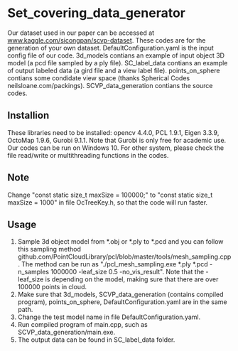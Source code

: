 # Set_covering_data_generator
Our dataset used in our paper can be accessed at www.kaggle.com/sicongpan/scvp-dataset.
These codes are for the generation of your own dataset.
DefaultConfiguration.yaml is the input config file of our code.
3d_models contians an example of input object 3D model (a pcd file sampled by a ply file).
SC_label_data contians an example of output labeled data (a gird file and a view label file).
points_on_sphere contians some condidate view space (thanks Spherical Codes neilsloane.com/packings).
SCVP_data_generation contians the source codes.
## Installion
These libraries need to be installed: opencv 4.4.0, PCL 1.9.1, Eigen 3.3.9, OctoMap 1.9.6, Gurobi 9.1.1.
Note that Gurobi is only free for academic use.
Our codes can be run on Windows 10. For other system, please check the file read/write or multithreading functions in the codes.
## Note
Change "const static size_t maxSize = 100000;" to "const static size_t maxSize = 1000" in file OcTreeKey.h, so that the code will run faster.
## Usage
1. Sample 3d object model from *.obj or *.ply to *.pcd and you can follow this sampling method github.com/PointCloudLibrary/pcl/blob/master/tools/mesh_sampling.cpp. The method can be run as "./pcl_mesh_sampling.exe *.ply *.pcd -n_samples 1000000 -leaf_size 0.5 -no_vis_result". Note that the -leaf_size is depending on the model, making sure that there are over 100000 points in cloud.
2. Make sure that 3d_models, SCVP_data_generation (contains compiled program), points_on_sphere, DefaultConfiguration.yaml are in the same path.
3. Change the test model name in file DefaultConfiguration.yaml.
4. Run compiled program of main.cpp, such as SCVP_data_generation/main.exe.
5. The output data can be found in SC_label_data folder.
